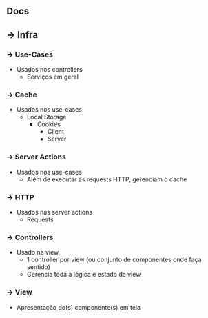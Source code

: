 ## Docs

## -> Infra

### -> Use-Cases

- Usados nos controllers
  - Serviços em geral

### -> Cache

- Usados nos use-cases
  - Local Storage
    - Cookies
      - Client
      - Server

### -> Server Actions

- Usados nos use-cases
  - Além de executar as requests HTTP, gerenciam o cache

### -> HTTP

- Usados nas server actions
  - Requests

### -> Controllers

- Usado na view.
  - 1 controller por view (ou conjunto de componentes onde faça sentido)
  - Gerencia toda a lógica e estado da view

### -> View

- Apresentação do(s) componente(s) em tela
